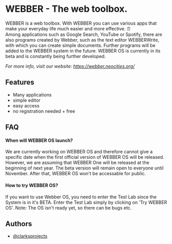 # WEBBER - The web toolbox.

WEBBER is a web toolbox.
With WEBBER you can use various apps that make your everyday life much easier and more effective. ⏰  
Among applications such as Google Search, YouTube or Spotify, there are also programs created by Webber, such as the text editor WEBBERWrite, with which you can create simple documents.
Further programs will be added to the WEBBER system in the future. 
WEBBER OS is currently in its beta and is constantly being further developed.

 *For more info, visit our website: https://webber.neocities.org/*


## Features

- Many applications
- simple editor
- easy access
- no registration needed + free


## FAQ

#### When will WEBBER OS launch?

We are currently working on WEBBER OS and therefore cannot give a
specific date when the first official version of WEBBER OS will be released.
However, we are assuming that WEBBER One will be released at the beginning 
of next year. The beta version will remain open to everyone until November. 
After that, WEBBER OS won't be accessable for public. 

#### How to try WEBBER OS?

If you want to use Webber OS, you need to enter the Test Lab since the System is in it's BETA. Enter the Test Lab simply by clicking on 'Try WEBBER OS'.
Note: The OS isn't ready yet, so there can be bugs etc. 


## Authors

- [@clarksprojects](https://www.github.com/clarksprojects)


